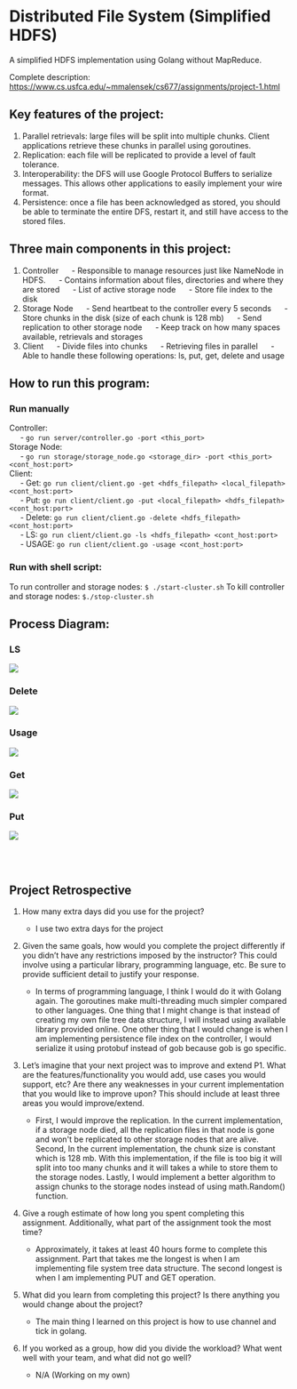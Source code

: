 # Distributed File System (Simplified HDFS)
A simplified HDFS implementation using Golang without MapReduce.

Complete description: https://www.cs.usfca.edu/~mmalensek/cs677/assignments/project-1.html

## Key features of the project:

1. Parallel retrievals: large files will be split into multiple chunks. Client applications retrieve these chunks in parallel using goroutines.
2. Replication: each file will be replicated to provide a level of fault tolerance.
3. Interoperability: the DFS will use Google Protocol Buffers to serialize messages. This allows other applications to easily implement your wire format.
4. Persistence: once a file has been acknowledged as stored, you should be able to terminate the entire DFS, restart it, and still have access to the stored files.

## Three main components in this project:
1. Controller
   &nbsp;&nbsp;&nbsp;&nbsp; - Responsible to manage resources just like NameNode in HDFS.
   &nbsp;&nbsp;&nbsp;&nbsp; - Contains information about files, directories and where they are stored
   &nbsp;&nbsp;&nbsp;&nbsp; - List of active storage node
   &nbsp;&nbsp;&nbsp;&nbsp; - Store file index to the disk
2. Storage Node
   &nbsp;&nbsp;&nbsp;&nbsp; - Send heartbeat to the controller every 5 seconds
   &nbsp;&nbsp;&nbsp;&nbsp; - Store chunks in the disk (size of each chunk is 128 mb)
   &nbsp;&nbsp;&nbsp;&nbsp; - Send replication to other storage node
   &nbsp;&nbsp;&nbsp;&nbsp; - Keep track on how many spaces available, retrievals and storages
3. Client
   &nbsp;&nbsp;&nbsp;&nbsp; - Divide files into chunks
   &nbsp;&nbsp;&nbsp;&nbsp; - Retrieving files in parallel
   &nbsp;&nbsp;&nbsp;&nbsp; - Able to handle these following operations: ls, put, get, delete and usage

## How to run this program:
### Run manually
Controller: <br>
&nbsp;&nbsp;&nbsp;&nbsp; - `go run server/controller.go -port <this_port>`<br>
Storage Node: <br>
&nbsp;&nbsp;&nbsp;&nbsp; - `go run storage/storage_node.go <storage_dir> -port <this_port> <cont_host:port>`<br>
Client: <br>
&nbsp;&nbsp;&nbsp;&nbsp; - Get: `go run client/client.go -get <hdfs_filepath> <local_filepath> <cont_host:port>`<br>
&nbsp;&nbsp;&nbsp;&nbsp; - Put: `go run client/client.go -put <local_filepath> <hdfs_filepath> <cont_host:port>`<br>
&nbsp;&nbsp;&nbsp;&nbsp; - Delete: `go run client/client.go -delete <hdfs_filepath> <cont_host:port>`<br>
&nbsp;&nbsp;&nbsp;&nbsp; - LS: `go run client/client.go -ls <hdfs_filepath> <cont_host:port>`<br>
&nbsp;&nbsp;&nbsp;&nbsp; - USAGE: `go run client/client.go -usage <cont_host:port>`<br>

### Run with shell script:
To run controller and storage nodes:
`$ ./start-cluster.sh`
To kill controller and storage nodes:
`$./stop-cluster.sh`

## Process Diagram:
### LS
![](https://i.imgur.com/47CR7Jd.png)



### Delete
![](https://i.imgur.com/IWeCF4z.png)


### Usage
![](https://i.imgur.com/pnMnq1p.png)


### Get
![](https://i.imgur.com/ovBSotX.png)


### Put
![](https://i.imgur.com/Cy8m7Jn.png)

<br></br>
## Project Retrospective

1. How many extra days did you use for the project?
    - I use two extra days for the project

2. Given the same goals, how would you complete the project differently if you didn’t have any restrictions imposed by the instructor? This could involve using a particular library, programming language, etc. Be sure to provide sufficient detail to justify your response.
    - In terms of programming language, I think I would do it with Golang again. The goroutines make multi-threading much simpler compared to other languages. One thing that I might change is that instead of creating my own file tree data structure, I will instead using available library provided online. One other thing that I would change is when I am implementing persistence file index on the controller, I would serialize it using protobuf instead of gob because gob is go specific.

3. Let’s imagine that your next project was to improve and extend P1. What are the features/functionality you would add, use cases you would support, etc? Are there any weaknesses in your current implementation that you would like to improve upon? This should include at least three areas you would improve/extend.
    - First, I would improve the replication. In the current implementation, if a storage node died, all the replication files in that node is gone and won't be replicated to other storage nodes that are alive. Second, In the current implementation, the chunk size is constant which is 128 mb. With this implementation, if the file is too big it will split into too many chunks and it will takes a while to store them to the storage nodes. Lastly, I would implement a better algorithm to assign chunks to the storage nodes instead of using math.Random() function.

4. Give a rough estimate of how long you spent completing this assignment. Additionally, what part of the assignment took the most time?
    - Approximately, it takes at least 40 hours forme to complete this assignment. Part that takes me the longest is when I am implementing file system tree data structure. The second longest is when I am implementing PUT and GET operation.

5. What did you learn from completing this project? Is there anything you would change about the project?
    - The main thing I learned on this project is how to use channel and tick in golang.

6. If you worked as a group, how did you divide the workload? What went well with your team, and what did not go well?
    - N/A (Working on my own)


